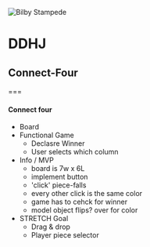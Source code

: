 ![Bilby Stampede](http://i57.tinypic.com/zl3wpy.jpg)

# DDHJ 
## Connect-Four
===
#### Connect four 
* Board
* Functional Game
	- Declasre Winner
	- User selects which column 
* Info / MVP
	- board is 7w x 6L
	- implement button
	- 'click' piece-falls
	- every other click is the same color
	- game has to cehck for winner 
	- model object flips? over for color
* STRETCH Goal
	- Drag & drop
	- Player piece selector


	

